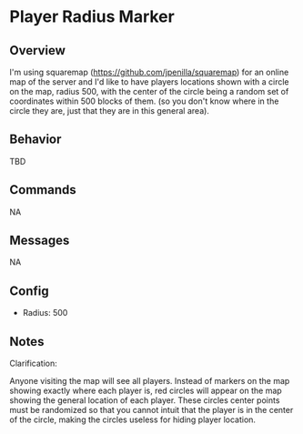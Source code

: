 # Player Radius Marker

## Overview

I'm using squaremap (https://github.com/jpenilla/squaremap) for an online map of the server and I'd like to have players locations shown with a circle on the map, radius 500, with the center of the circle being a random set of coordinates within 500 blocks of them. (so you don't know where in the circle they are, just that they are in this general area).

## Behavior

TBD

## Commands

NA

## Messages

NA

## Config

- Radius: 500

## Notes

Clarification:

Anyone visiting the map will see all players. Instead of markers on the map showing exactly where each player is, red circles will appear on the map showing the general location of each player. These circles center points must be randomized so that you cannot intuit that the player is in the center of the circle, making the circles useless for hiding player location.
